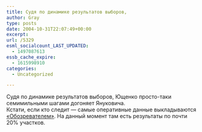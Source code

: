```yaml
---
title: Судя по динамике результатов выборов,
author: Gray
type: posts
date: 2004-10-31T22:07:49+00:00
excerpt:
url: /5329
esml_socialcount_LAST_UPDATED:
  - 1497087613
essb_cache_expire:
  - 1615998910
categories:
  - Uncategorized

---
```








Судя по динамике результатов выборов, Ющенко просто-таки семимильными шагами догоняет Януковича.  
Кстати, если кто следит &#8212; самые оперативные данные выкладываются <a href="http://www.obozrevatel.com/?r=news" target="_blank">&#171;Обозревателем&#187;</a>. На данный момент там есть результаты по почти 20% участков.
